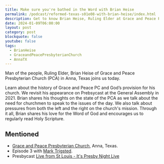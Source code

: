 ```yaml
---
title: Make sure you're bathed in the Word with Brian Heise
permalink: /podcast/reformed-texas-s01e08-with-brian-heise/index.html
description: Get to know Brian Heise, Ruling Elder at Grace and Peace Presbyterian Church in Anna, Texas.
date: 2024-01-09T06:00:00
layout: post
category: post
blockquote: false
youtube: false
tags:
  - BrianHeise
  - GraceandPeacePresbyterianChurch
  - AnnaTX
---
```


<div id="buzzsprout-player-14276987"></div><script src="https://www.buzzsprout.com/2271703/14276987-make-sure-you-re-bathed-in-the-word-with-brian-heise.js?container_id=buzzsprout-player-14276987&player=small" type="text/javascript" charset="utf-8"></script>

Man of the people, Ruling Elder, Brian Heise of Grace and Peace Presbyterian Church (PCA) in Anna, Texas joins us today. 

Learn about the history of Grace and Peace PC and God’s provision for his church. We revisit his appearance on Prebsycast at the General Assembly in 2021. Brian shares his thoughts on the state of the PCA as we talk about the need for churchmen to speak to the issues of the day. We also talk about pressures from both the left and the right on the church's mission. Through it all, Brian shares his love for the Word of God and encourages us to regularly read Holy Scripture.

## Mentioned

- [Grace and Peace Presbyterian Church](https://graceandpeace-pca.org), Anna, Texas.
- Episode 3 with [Mark Trigsted](https://www.reformedtexas.com/2271703/14090923-myself-neil-lomax-and-some-other-guy-with-mark-trigsted).
- Presbycast [Live from St Louis - It's Presby Night Live](https://presbycast.libsyn.com/live-from-st-louis-its-presby-night-live)
